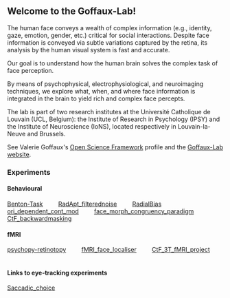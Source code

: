 ## Welcome to the Goffaux-Lab!

The human face conveys a wealth of complex information (e.g., identity, gaze,
emotion, gender, etc.) critical for social interactions. Despite face
information is conveyed via subtle variations captured by the retina, its
analysis by the human visual system is fast and accurate.

Our goal is to understand how the human brain solves the complex task of face
perception.

By means of psychophysical, electrophysiological, and neuroimaging techniques,
we explore what, when, and where face information is integrated in the brain to
yield rich and complex face percepts.

The lab is part of two research institutes at the Université Catholique de
Louvain (UCL, Belgium): the Institute of Research in Psychology (IPSY) and the
Institute of Neuroscience (IoNS), located respectively in Louvain-la-Neuve and
Brussels.

See Valerie Goffaux's [Open Science Framework](https://osf.io/zxjkh/) profile
and the [Goffaux-Lab
website](https://sites.uclouvain.be/goffauxlab/index.html).

### Experiments
#### Behavioural
[Benton-Task](https://github.com/Goffaux-Lab/Benton-Task) &emsp;&emsp;
[RadApt_filterednoise](https://github.com/Goffaux-Lab/RadApt_filterednoise) &emsp;&emsp;
[RadialBias](https://github.com/Goffaux-Lab/RadialBias) &emsp;&emsp;
[ori_dependent_cont_mod](https://github.com/Goffaux-Lab/ori_dependent_cont_mod) &emsp;&emsp;
[face_morph_congruency_paradigm](https://github.com/Goffaux-Lab/face_morph_congruency_paradigm) &emsp;&emsp;
[CtF_backwardmasking](https://github.com/Goffaux-Lab/CtF_backwardmasking_behavioural) &emsp;&emsp;

#### fMRI 
[psychopy-retinotopy](https://github.com/Goffaux-Lab/psychopy-retinotopy) &emsp;&emsp;
[fMRI_face_localiser](https://github.com/Goffaux-Lab/fMRI_face_localiser) &emsp;&emsp;
[CtF_3T_fMRI_project](https://github.com/Goffaux-Lab/CtF_3T_fMRI_project) &emsp;&emsp;

#### Links to eye-tracking experiments
[Saccadic_choice](https://github.com/Goffaux-Lab/Saccadic_choice) &emsp;&emsp;
